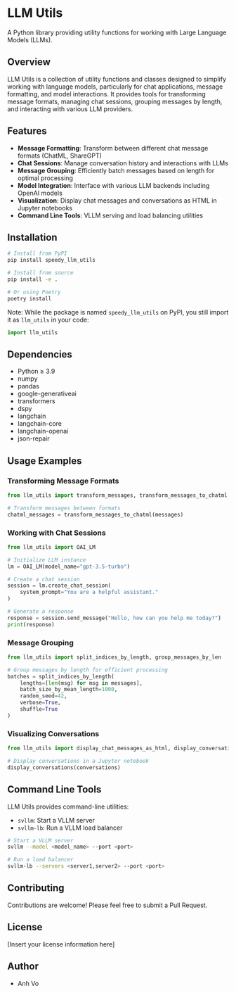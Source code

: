 # LLM Utils

A Python library providing utility functions for working with Large Language Models (LLMs).

## Overview

LLM Utils is a collection of utility functions and classes designed to simplify working with language models, particularly for chat applications, message formatting, and model interactions. It provides tools for transforming message formats, managing chat sessions, grouping messages by length, and interacting with various LLM providers.

## Features

- **Message Formatting**: Transform between different chat message formats (ChatML, ShareGPT)
- **Chat Sessions**: Manage conversation history and interactions with LLMs
- **Message Grouping**: Efficiently batch messages based on length for optimal processing
- **Model Integration**: Interface with various LLM backends including OpenAI models
- **Visualization**: Display chat messages and conversations as HTML in Jupyter notebooks
- **Command Line Tools**: VLLM serving and load balancing utilities

## Installation

```bash
# Install from PyPI
pip install speedy_llm_utils

# Install from source
pip install -e .

# Or using Poetry
poetry install
```

Note: While the package is named `speedy_llm_utils` on PyPI, you still import it as `llm_utils` in your code:

```python
import llm_utils
```

## Dependencies

- Python ≥ 3.9
- numpy
- pandas
- google-generativeai
- transformers
- dspy
- langchain
- langchain-core
- langchain-openai
- json-repair

## Usage Examples

### Transforming Message Formats

```python
from llm_utils import transform_messages, transform_messages_to_chatml

# Transform messages between formats
chatml_messages = transform_messages_to_chatml(messages)
```

### Working with Chat Sessions

```python
from llm_utils import OAI_LM

# Initialize LLM instance
lm = OAI_LM(model_name="gpt-3.5-turbo")

# Create a chat session
session = lm.create_chat_session(
    system_prompt="You are a helpful assistant."
)

# Generate a response
response = session.send_message("Hello, how can you help me today?")
print(response)
```

### Message Grouping

```python
from llm_utils import split_indices_by_length, group_messages_by_len

# Group messages by length for efficient processing
batches = split_indices_by_length(
    lengths=[len(msg) for msg in messages],
    batch_size_by_mean_length=1000,
    random_seed=42,
    verbose=True,
    shuffle=True
)
```

### Visualizing Conversations

```python
from llm_utils import display_chat_messages_as_html, display_conversations

# Display conversations in a Jupyter notebook
display_conversations(conversations)
```

## Command Line Tools

LLM Utils provides command-line utilities:

- `svllm`: Start a VLLM server
- `svllm-lb`: Run a VLLM load balancer

```bash
# Start a VLLM server
svllm --model <model_name> --port <port>

# Run a load balancer
svllm-lb --servers <server1,server2> --port <port>
```

## Contributing

Contributions are welcome! Please feel free to submit a Pull Request.

## License

[Insert your license information here]

## Author

- Anh Vo
